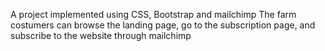 A project implemented using CSS, Bootstrap and mailchimp
The farm costumers can browse the landing page, go to the subscription page, and subscribe to the website through mailchimp